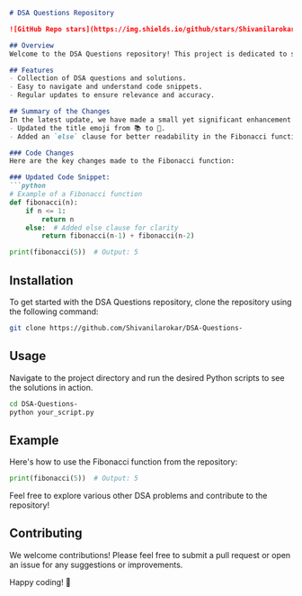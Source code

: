 ```markdown
# DSA Questions Repository

![GitHub Repo stars](https://img.shields.io/github/stars/Shivanilarokar/DSA-Questions-) ![GitHub forks](https://img.shields.io/github/forks/Shivanilarokar/DSA-Questions-) ![GitHub issues](https://img.shields.io/github/issues/Shivanilarokar/DSA-Questions-)

## Overview
Welcome to the DSA Questions repository! This project is dedicated to solving various Data Structures and Algorithms (DSA) problems. It is a great resource for developers looking to enhance their skills in DSA.

## Features
- Collection of DSA questions and solutions.
- Easy to navigate and understand code snippets.
- Regular updates to ensure relevance and accuracy.

## Summary of the Changes
In the latest update, we have made a small yet significant enhancement to the Fibonacci function, improving code clarity and structure. The changes include:
- Updated the title emoji from 📚 to 📖.
- Added an `else` clause for better readability in the Fibonacci function.

### Code Changes
Here are the key changes made to the Fibonacci function:

### Updated Code Snippet:
```python
# Example of a Fibonacci function
def fibonacci(n):
    if n <= 1:
        return n
    else:  # Added else clause for clarity
        return fibonacci(n-1) + fibonacci(n-2)

print(fibonacci(5))  # Output: 5
```

## Installation
To get started with the DSA Questions repository, clone the repository using the following command:

```bash
git clone https://github.com/Shivanilarokar/DSA-Questions-
```

## Usage
Navigate to the project directory and run the desired Python scripts to see the solutions in action.

```bash
cd DSA-Questions-
python your_script.py
```

## Example
Here's how to use the Fibonacci function from the repository:

```python
print(fibonacci(5))  # Output: 5
```

Feel free to explore various other DSA problems and contribute to the repository!

## Contributing
We welcome contributions! Please feel free to submit a pull request or open an issue for any suggestions or improvements.

Happy coding! 🚀
```